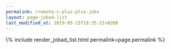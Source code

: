 ```yaml
---
permalink: /remote-c-plus-plus-jobs
layout: page-jobad-list
last_modified_at: 2019-05-15T18:35:21+0200
---
```

{% include render_jobad_list.html permalink=page.permalink %}
